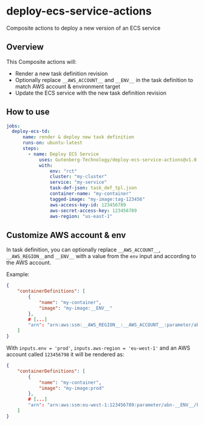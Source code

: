 # deploy-ecs-service-actions
Composite actions to deploy a new version of an ECS service

## Overview

This Composite actions will:
- Render a new task definition revision
- Optionally replace `__AWS_ACCOUNT__` and `__ENV__` in the task definition to match AWS account & environment target
- Update the ECS service with the new task definition revision

## How to use

```yaml
jobs:
  deploy-ecs-td:
      name: render & deploy new task definition
      runs-on: ubuntu-latest
      steps:
        - name: Deploy ECS Service
            uses: Gutenberg-Technology/deploy-ecs-service-actions@v1.0.0
            with:
                env: "rct"
                cluster: "my-cluster"
                service: "my-service"
                task-def-json: task_def_tpl.json
                container-name: "my-container"
                tagged-image: "my-image:tag-123456"
                aws-access-key-id: 123456789
                aws-secret-access-key: 123456789
                aws-region: "us-east-1"
```

## Customize AWS account & env

In task definition, you can optionally replace `__AWS_ACCOUNT__`, `__AWS_REGION__`and `__ENV__` with a value from the `env` input and according to the AWS account.

Example:
```json
{
    "containerDefinitions": [
        {
            "name": "my-container",
            "image": "my-image:__ENV__"
        },
        # [...]
        "arn": "arn:aws:ssm:__AWS_REGION__:__AWS_ACCOUNT__:parameter/abn-__ENV__/keycloak-mef-admin-user",
    ]
}
```

With `inputs.env = 'prod'`, `inputs.aws-region = 'eu-west-1'` and an AWS account called `123456798` it will be rendered as:

```json
{
    "containerDefinitions": [
        {
            "name": "my-container",
            "image": "my-image:prod"
        },
        # [...]
        "arn": "arn:aws:ssm:eu-west-1:123456789:parameter/abn-__ENV__/keycloak-mef-admin-user"
    ]
}
```